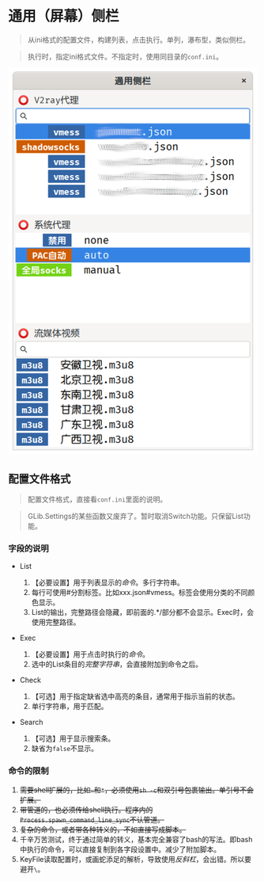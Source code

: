 # 通用（屏幕）侧栏


> 从ini格式的配置文件，构建列表，点击执行。单列，瀑布型，类似侧栏。

> 执行时，指定ini格式文件。不指定时，使用同目录的`conf.ini`。

![](./list-exec.png)


## 配置文件格式

> 配置文件格式，直接看`conf.ini`里面的说明。

> GLib.Settings的某些函数又废弃了。暂时取消Switch功能。只保留List功能。

### 字段的说明

- List

	1. 【必要设置】用于列表显示的*命令*。多行字符串。
	1. 每行可使用#分割标签。比如xxx.json#vmess。标签会使用分类的不同颜色显示。
	1. List的输出，完整路径会隐藏，即前面的.*/部分都不会显示。Exec时，会使用完整路径。

- Exec

	1. 【必要设置】用于点击时执行的*命令*。
	1. 选中的List条目的*完整字符串*，会直接附加到命令之后。

- Check

	1. 【可选】用于指定缺省选中高亮的条目，通常用于指示当前的状态。
	1. 单行字符串，用于匹配。

- Search

	1. 【可选】用于显示搜索条。
	1. 缺省为`false`不显示。

### 命令的限制

1. ~~需要shell扩展的，比如`~`和`*`，必须使用`sh -c`和双引号包裹输出。单引号不会扩展。~~
1. ~~带管道的，也必须传给shell执行。程序内的`Process.spawn_command_line_sync`不认管道。~~
1. ~~复杂的命令，或者带各种转义的，不如直接写成脚本。~~
1. 千辛万苦测试，终于通过简单的转义，基本完全兼容了bash的写法。即bash中执行的命令，可以直接复制到各字段设置中。减少了附加脚本。
1. KeyFile读取配置时，或画蛇添足的解析，导致使用*反斜杠*，会出错。所以要避开`\`。

